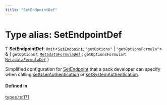 ```yaml
---
title: "SetEndpointDef"
---
```

# Type alias: SetEndpointDef

Ƭ **SetEndpointDef**: `Omit`<[`SetEndpoint`](../interfaces/SetEndpoint.md), ``"getOptions"`` \| ``"getOptionsFormula"``\> & { `getOptions?`: [`MetadataFormulaDef`](MetadataFormulaDef.md) ; `getOptionsFormula?`: [`MetadataFormulaDef`](MetadataFormulaDef.md)  }

Simplified configuration for [SetEndpoint](../enums/PostSetupType.md#setendpoint) that a pack developer can specify when calling
[setUserAuthentication](../classes/PackDefinitionBuilder.md#setuserauthentication) or [setSystemAuthentication](../classes/PackDefinitionBuilder.md#setsystemauthentication).

#### Defined in

[types.ts:171](https://github.com/coda/packs-sdk/blob/main/types.ts#L171)
